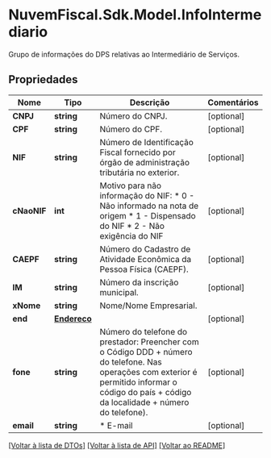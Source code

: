# NuvemFiscal.Sdk.Model.InfoIntermediario
Grupo de informações do DPS relativas ao Intermediário de Serviços.

## Propriedades

Nome | Tipo | Descrição | Comentários
------------ | ------------- | ------------- | -------------
**CNPJ** | **string** | Número do CNPJ. | [optional] 
**CPF** | **string** | Número do CPF. | [optional] 
**NIF** | **string** | Número de Identificação Fiscal fornecido por órgão de administração tributária no exterior. | [optional] 
**cNaoNIF** | **int** | Motivo para não informação do NIF:  * 0 - Não informado na nota de origem  * 1 - Dispensado do NIF  * 2 - Não exigência do NIF | [optional] 
**CAEPF** | **string** | Número do Cadastro de Atividade Econômica da Pessoa Física (CAEPF). | [optional] 
**IM** | **string** | Número da inscrição municipal. | [optional] 
**xNome** | **string** | Nome/Nome Empresarial. | 
**end** | [**Endereco**](Endereco.md) |  | [optional] 
**fone** | **string** | Número do telefone do prestador:  Preencher com o Código DDD + número do telefone.  Nas operações com exterior é permitido informar o código do país + código da localidade + número do telefone). | [optional] 
**email** | **string** | * E-mail | [optional] 

[[Voltar à lista de DTOs]](../README.md#documentation-for-models) [[Voltar à lista de API]](../README.md#documentation-for-api-endpoints) [[Voltar ao README]](../README.md)


